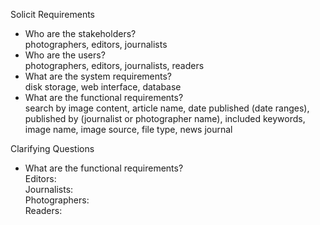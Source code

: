 Solicit Requirements
- Who are the stakeholders?<br />
photographers, editors, journalists
- Who are the users?<br />
photographers, editors, journalists, readers
- What are the system requirements?<br />
disk storage, web interface, database
- What are the functional requirements?<br />
search by image content, article name, date published (date ranges), published by (journalist or photographer name), included keywords, image name, image source, file type, news journal<br />


Clarifying Questions
- What are the functional requirements?<br />
Editors: <br />
Journalists: <br />
Photographers: <br />
Readers: <br />
